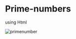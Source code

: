 # Prime-numbers
using Html

![primenumber](https://user-images.githubusercontent.com/106217981/215995467-f7d761e4-2519-418d-98b8-78c86d100fa9.png)
